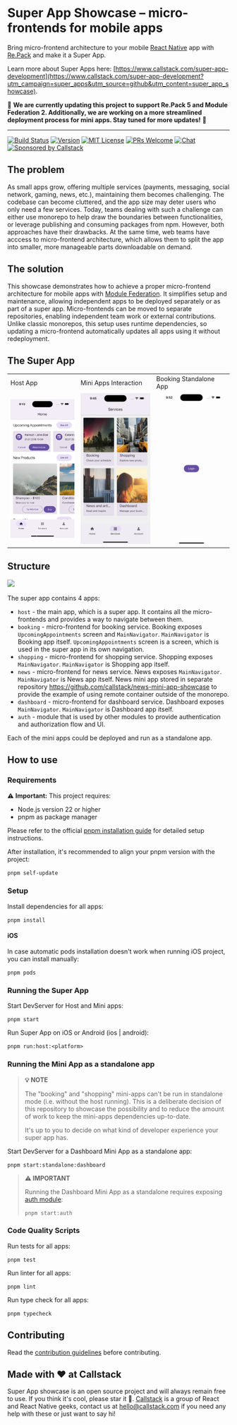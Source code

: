 # Super App Showcase – micro-frontends for mobile apps

Bring micro-frontend architecture to your mobile [React Native](https://reactnative.dev) app with [Re.Pack](https://re-pack.dev) and make it a Super App.

Learn more about Super Apps here: [https://www.callstack.com/super-app-development](https://www.callstack.com/super-app-development?utm_campaign=super_apps&utm_source=github&utm_content=super_app_showcase).

🚧 **We are currently updating this project to support Re.Pack 5 and Module Federation 2. Additionally, we are working on a more streamlined deployment process for mini apps. Stay tuned for more updates!** 🚧

---

[![Build Status][build-badge]][build]
[![Version][version-badge]][package]
[![MIT License][license-badge]][license]
[![PRs Welcome][prs-welcome-badge]][prs-welcome]
[![Chat][chat-badge]][chat]
[![Sponsored by Callstack][callstack-badge]][callstack]

## The problem

As small apps grow, offering multiple services (payments, messaging, social network, gaming, news, etc.), maintaining them becomes challenging. The codebase can become cluttered, and the app size may deter users who only need a few services. Today, teams dealing with such a challenge can either use monorepo to help draw the boundaries between functionalities, or leverage publishing and consuming packages from npm. However, both approaches have their drawbacks. At the same time, web teams have acccess to micro-frontend architecture, which allows them to split the app into smaller, more manageable parts downloadable on demand.

## The solution

This showcase demonstrates how to achieve a proper micro-frontend architecture for mobile apps with [Module Federation](https://module-federation.io). It simplifies setup and maintenance, allowing independent apps to be deployed separately or as part of a super app. Micro-frontends can be moved to separate repositories, enabling independent team work or external contributions. Unlike classic monorepos, this setup uses runtime dependencies, so updating a micro-frontend automatically updates all apps using it without redeployment.

## The Super App

<table>
  <tr>
    <td>Host App</td>
    <td>Mini Apps Interaction</td>
    <td>Booking Standalone App</td>
  </tr>
  <tr>
    <td><img src="images/host-main-screen.png" alt="host-main-screen" width="200"></td>
    <td><img src="images/host.gif" alt="host" width="200"></td>
    <td><img src="images/booking.gif" alt="booking" width="200"></td>
  </tr>  
</table>

## Structure

<img src="images/super-app-showcase-scheme.png" />

The super app contains 4 apps:

- `host` - the main app, which is a super app. It contains all the micro-frontends and provides a way to navigate between them.
- `booking` - micro-frontend for booking service.
  Booking exposes `UpcomingAppointments` screen and `MainNavigator`. `MainNavigator` is Booking app itself. `UpcomingAppointments` screen is a screen, which is used in the super app in its own navigation.
- `shopping` - micro-frontend for shopping service.
  Shopping exposes `MainNavigator`. `MainNavigator` is Shopping app itself.
- `news` - micro-frontend for news service.
  News exposes `MainNavigator`. `MainNavigator` is News app itself. News mini app stored in separate repository https://github.com/callstack/news-mini-app-showcase to provide the example of using remote container outside of the monorepo.
- `dashboard` - micro-frontend for dashboard service.
  Dashboard exposes `MainNavigator`. `MainNavigator` is Dashboard app itself.
- `auth` - module that is used by other modules to provide authentication and authorization flow and UI.

Each of the mini apps could be deployed and run as a standalone app.

## How to use

### Requirements

⚠️ **Important:** This project requires:

- Node.js version 22 or higher
- pnpm as package manager

Please refer to the official [pnpm installation guide](https://pnpm.io/installation) for detailed setup instructions.

After installation, it's recommended to align your pnpm version with the project:

```bash
pnpm self-update
```

### Setup

Install dependencies for all apps:

```
pnpm install
```

#### iOS

In case automatic pods installation doesn't work when running iOS project, you can install manually:

```
pnpm pods
```

### Running the Super App

Start DevServer for Host and Mini apps:

```
pnpm start
```

Run Super App on iOS or Android (ios | android):

```
pnpm run:host:<platform>
```

### Running the Mini App as a standalone app

> **💡 NOTE**
>
> The "booking" and "shopping" mini-apps can't be run in standalone mode (i.e. without the host running). This is a deliberate decision of this repository to showcase the possibility and to reduce the amount of work to keep the mini-apps dependencies up-to-date.
>
> It's up to you to decide on what kind of developer experience your super app has.

Start DevServer for a Dashboard Mini App as a standalone app:

```
pnpm start:standalone:dashboard
```

> **⚠️ IMPORTANT**
>
> Running the Dashboard Mini App as a standalone requires exposing [auth module](./packages/auth/README.md):
>
> ```
> pnpm start:auth
> ```

### Code Quality Scripts

Run tests for all apps:

```
pnpm test
```

Run linter for all apps:

```
pnpm lint
```

Run type check for all apps:

```
pnpm typecheck
```

## Contributing

Read the [contribution guidelines](/CONTRIBUTING.md) before contributing.

## Made with ❤️ at Callstack

Super App showcase is an open source project and will always remain free to use. If you think it's cool, please star it 🌟. [Callstack][callstack-readme-with-love] is a group of React and React Native geeks, contact us at [hello@callstack.com](mailto:hello@callstack.com) if you need any help with these or just want to say hi!

<!-- badges -->

[build-badge]: https://img.shields.io/circleci/project/github/callstack/super-app-showcase/master.svg?style=flat-square
[build]: https://circleci.com/gh/callstack/super-app-showcase
[version-badge]: https://img.shields.io/npm/v/super-app-showcase.svg?style=flat-square
[package]: https://www.npmjs.com/package/super-app-showcase
[license-badge]: https://img.shields.io/npm/l/super-app-showcase.svg?style=flat-square
[license]: https://opensource.org/licenses/MIT
[prs-welcome-badge]: https://img.shields.io/badge/PRs-welcome-brightgreen.svg?style=flat-square
[prs-welcome]: http://makeapullrequest.com
[chat-badge]: https://img.shields.io/discord/426714625279524876.svg?style=flat-square&colorB=758ED3
[chat]: https://discord.gg/zwR2Cdh
[callstack-badge]: https://callstack.com/images/callstack-badge.svg
[callstack]: https://callstack.com/open-source/?utm_source=github.com&utm_medium=referral&utm_campaign=super-app-showcase&utm_term=readme-badge
[callstack-readme-with-love]: https://callstack.com/?utm_source=github.com&utm_medium=referral&utm_campaign=super-app-showcase&utm_term=readme-with-love
